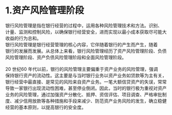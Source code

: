 # 1.资产风险管理阶段

银行风险管理是指在银行经营的过程中，运用各种风险管理技术和方法。识别、<br />
    计量、监测和控制风险，以确保银行经营安全，进而实现以最小成本获取尽可能大<br />
    收益的行为总和。<br />
    银行风险管理是银行经营管理的核心内容，它伴随着银行的产生而产生，随着<br />
    银行的发展而发展。从总体上来看，银行风险管理经历了资产风险管理阶段、负债<br />
    风险管理阶段、资产负债风险管理阶段和全面风险管理阶段。<br />
    <br />
    20 世纪60 年代以前，银行的风险管理主要偏重于资产业务的风险管理，强调<br />
    保持银行资产的流动性。这主要是与当时银行业务以资产业务如贷款等为主有关，<br />
    银行经营中最直接、是常见的风险来自资产业务。一笔大额信贷资产的失误，常常<br />
    导致一家银行出现流动性困难，甚至停业倒闭。因此，当时的银行极为重视对资产<br />
    业务的风险管理，通过加强资产分散化、抵押、资信评估、项目调查、严格审批制<br />
    度、减少信用放款等各种措施和手段来减少、防范资产业务风险的发生，确立稳健<br />
  经营的基本原则，以提高银行的安全度。